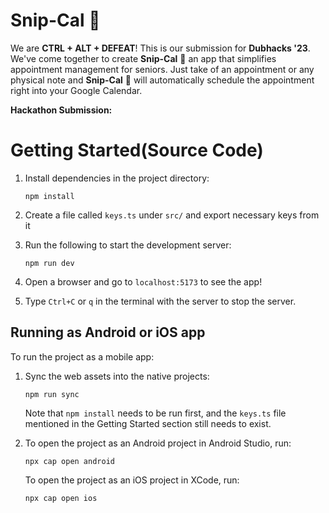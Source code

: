 # Snip-Cal 🌿
We are **CTRL + ALT + DEFEAT**! This is our submission for **Dubhacks '23**. We've come together to create **Snip-Cal** 🌿 an app that simplifies appointment management for seniors. Just take of an appointment or any physical note and **Snip-Cal** 🌿 will automatically schedule the appointment right into your Google Calendar.

**Hackathon Submission:**

# Getting Started(Source Code)

1. Install dependencies in the project directory:

    ```
    npm install
    ```

2. Create a file called `keys.ts` under `src/` and export necessary keys from it

3. Run the following to start the development server:

    ```
    npm run dev
    ```

4. Open a browser and go to `localhost:5173` to see the app!

5. Type `Ctrl+C` or `q` in the terminal with the server to stop the server.

## Running as Android or iOS app

To run the project as a mobile app:

1. Sync the web assets into the native projects:

    ```
    npm run sync
    ```

    Note that `npm install` needs to be run first, and the `keys.ts` file mentioned in the Getting Started section still needs to exist.

2. To open the project as an Android project in Android Studio, run:

    ```
    npx cap open android
    ```

    To open the project as an iOS project in XCode, run:

    ```
    npx cap open ios
    ```
